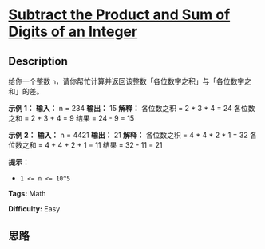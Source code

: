 # [Subtract the Product and Sum of Digits of an Integer][title]

## Description

给你一个整数 `n`，请你帮忙计算并返回该整数「各位数字之积」与「各位数字之和」的差。



**示例 1：**
            **输入：** n = 234    **输出：** 15     **解释：**    各位数之积 = 2 * 3 * 4 = 24     各位数之和 = 2 + 3 + 4 = 9     结果 = 24 - 9 = 15    

**示例 2：**
            **输入：** n = 4421    **输出：** 21    **解释：** 各位数之积 = 4 * 4 * 2 * 1 = 32     各位数之和 = 4 + 4 + 2 + 1 = 11     结果 = 32 - 11 = 21    



**提示：**

  * `1 <= n <= 10^5`


**Tags:** Math

**Difficulty:** Easy

## 思路

[title]: https://leetcode-cn.com/problems/subtract-the-product-and-sum-of-digits-of-an-integer
